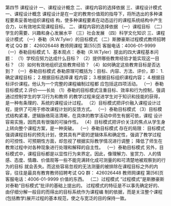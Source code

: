 
第四节 课程设计
一、课程设计概念
二、课程内容的选择依据
三、课程设计模式
一、课程设计概念
课程设计是在一定的教育价值观的指导下，将所选出的多种课程要素妥善地组织课程结
构，使多种课程要素在动态运行的课程系统结构中产生合力，以有效地实现课程目标。
二、课程内容的选择依据
（一）课程目标
（二）学生的需要、兴趣和身心发展水平
（三）社会发展
（四）科学文化知识
三、课程设计模式
（一）泰勒（R.W.Tyler）的目标模式
（二）斯滕豪斯过程模式教师招聘考试 QQ 群： 426026448
教师网课程 第[55]页 客服电话：4006-01-9999
（一）泰勒目标模式
1、基本观点：
泰勒（R.W.Tyler）提出的四大课程基本问题：
（1）学校应努力达成什么目标？
（2）提供哪些教育经验才能实现这一目标？
（3）如何有效地组织这些教育经验？
（4）如何确定这些教育目标是否达到？
（一）泰勒目标模式
泰勒原理可概括为：目标、内容、方法、评价，即： 1.确定课程目标； 2.根据目标选择课
程内容； 3.根据目标组织课程内容； 4.根据目标评价课程。他认为一个完整的课程编制过程都
应包括这四项活动。
（一）泰勒目标模式
2.评价——长处
（1）泰勒的目标模式注重目标、效率和行为控制，强调通过控制学生的学习行为和教师
的教学过程来促进学生对于知识和技能的获得，是一种有条理的、系统的课程设计过程。
（2）目标模式把评价融入课程设计过程，提供了可用于修改课程计划的反馈方式。
（一）泰勒目标模式
（3）目标模式结构紧凑，逻辑脉络简洁清晰，在具体的教学活动中师生有据可依，课程
设计容易实施，因而具有很强的可操作性。
（4）目标模式把评价关注的焦点从学生身上转向整个课程方案，是一种突破。
（一）泰勒目标模式
存在的局限：
目标模式强调课程目标的预先计划，使其具有严密的逻辑体系和确定性，强调了教学过程
的可控性、可预期性方面，却忽视了根据实际教学情况进行调整；
降低了师生在教育过程中对各种现象进行处理和解释的自主性。
（一）泰勒目标模式
另外，目标模式中，课程目标都是以显性行为来界定。因此，像理解力、鉴赏力、人的情
感、态度、情趣、价值观等一些不能完满转化成可测量的和可清楚地被观察到的行为的目标
就会丢失。而这些容易忽视的无法测量的被排除在课程目标之外的内容，往往是最具有教育教师招聘考试 QQ 群： 426026448
教师网课程 第[56]页 客服电话：4006-01-9999
价值的东西。
（二）过程模式
“过程模式”是斯滕豪斯对泰勒“目标模式”批评的基础上提出的。
过程模式的特征是不以事先确定好的、由仔细分解一般目的而得出的目标系统作为课程编
制的依据，而是关注整个课程(包括教学)展开过程的基本规范，使之与宽泛的目的保持一致。
